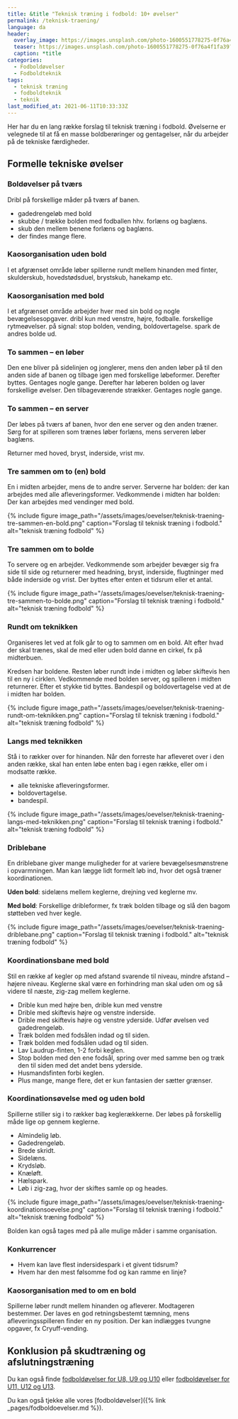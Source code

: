```yaml
---
title: &title "Teknisk træning i fodbold: 10+ øvelser"
permalink: /teknisk-traening/
language: da
header:
  overlay_image: https://images.unsplash.com/photo-1600551778275-0f76a4f1fa39?ixid=MnwxMjA3fDB8MHxwaG90by1wYWdlfHx8fGVufDB8fHx8&ixlib=rb-1.2.1&auto=format&fit=crop&h=600&w=1200&q=10
  teaser: https://images.unsplash.com/photo-1600551778275-0f76a4f1fa39?ixid=MnwxMjA3fDB8MHxwaG90by1wYWdlfHx8fGVufDB8fHx8&ixlib=rb-1.2.1&auto=format&fit=crop&h=300&w=400&q=10
  caption: *title
categories:
  - Fodboldøvelser
  - Fodboldteknik
tags:
  - teknisk træning
  - fodboldteknik
  - teknik
last_modified_at: 2021-06-11T10:33:33Z
---
```


Her har du en lang række forslag til teknisk træning i fodbold. Øvelserne er velegnede til at få en masse boldberøringer og gentagelser, når du arbejder på de tekniske færdigheder.

## Formelle tekniske øvelser

### Boldøvelser på tværs

Dribl på forskellige måder på tværs af banen.

- gadedrengeløb med bold
- skubbe / trække bolden med fodballen hhv. forlæns og baglæns.
- skub den mellem benene forlæns og baglæns.
- der findes mange flere.

### Kaosorganisation uden bold

I et afgrænset område løber spillerne rundt mellem hinanden med finter, skulderskub, hovedstødsduel, brystskub, hanekamp etc.

### Kaosorganisation med bold

I et afgrænset område arbejder hver med sin bold og nogle bevægelsesopgaver.
dribl kun med venstre, højre, fodballe.
forskellige rytmeøvelser.
på signal: stop bolden, vending, boldovertagelse.
spark de andres bolde ud.

### To sammen – en løber

Den ene bliver på sidelinjen og jonglerer, mens den anden løber på til den anden side af banen og tilbage igen med forskellige løbeformer. Derefter byttes. Gentages nogle gange.
Derefter har løberen bolden og laver forskellige øvelser. Den tilbageværende strækker. Gentages nogle gange.

### To sammen – en server

Der løbes på tværs af banen, hvor den ene server og den anden træner. Sørg for at spilleren som trænes løber forlæns, mens serveren løber baglæns.

Returner med hoved, bryst, inderside, vrist mv.

### Tre sammen om to (en) bold

En i midten arbejder, mens de to andre server.
Serverne har bolden: der kan arbejdes med alle afleveringsformer.
Vedkommende i midten har bolden: Der kan arbejdes med vendinger med bold.

{% include figure image_path="/assets/images/oevelser/teknisk-traening-tre-sammen-en-bold.png" caption="Forslag til teknisk træning i fodbold." alt="teknisk træning fodbold" %}

### Tre sammen om to bolde

To servere og en arbejder. Vedkommende som arbejder bevæger sig fra side til side og returnerer med headning, bryst, inderside, flugtninger med både inderside og vrist. Der byttes efter enten et tidsrum eller et antal.

{% include figure image_path="/assets/images/oevelser/teknisk-traening-tre-sammen-to-bolde.png" caption="Forslag til teknisk træning i fodbold." alt="teknisk træning fodbold" %}

### Rundt om teknikken

Organiseres let ved at folk går to og to sammen om en bold. Alt efter hvad der skal trænes, skal de med eller uden bold danne en cirkel, fx på midterbuen.

Kredsen har boldene. Resten løber rundt inde i midten og løber skiftevis hen til en ny i cirklen. Vedkommende med bolden server, og spilleren i midten returnerer. Efter et stykke tid byttes.
Bandespil og boldovertagelse ved at de i midten har bolden.

{% include figure image_path="/assets/images/oevelser/teknisk-traening-rundt-om-teknikken.png" caption="Forslag til teknisk træning i fodbold." alt="teknisk træning fodbold" %}

### Langs med teknikken

Stå i to rækker over for hinanden. Når den forreste har afleveret over i den anden række, skal han enten løbe enten bag i egen række, eller om i modsatte række.

- alle tekniske afleveringsformer.
- boldovertagelse.
- bandespil.

{% include figure image_path="/assets/images/oevelser/teknisk-traening-langs-med-teknikken.png" caption="Forslag til teknisk træning i fodbold." alt="teknisk træning fodbold" %}

### Driblebane

En driblebane giver mange muligheder for at variere bevægelsesmønstrene i opvarmningen. Man kan lægge lidt formelt løb ind, hvor det også træner koordinationen.

**Uden bold**: sidelæns mellem keglerne, drejning ved keglerne mv.

**Med bold**: Forskellige dribleformer, fx træk bolden tilbage og slå den bagom støtteben ved hver kegle.

{% include figure image_path="/assets/images/oevelser/teknisk-traening-driblebane.png" caption="Forslag til teknisk træning i fodbold." alt="teknisk træning fodbold" %}

### Koordinationsbane med bold

Stil en række af kegler op med afstand svarende til niveau, mindre afstand – højere niveau.
Keglerne skal være en forhindring man skal uden om og så videre til næste, zig-zag mellem keglerne.

- Drible kun med højre ben, drible kun med venstre
- Drible med skiftevis højre og venstre inderside.
- Drible med skiftevis højre og venstre yderside. Udfør øvelsen ved gadedrengeløb.
- Træk bolden med fodsålen indad og til siden.
- Træk bolden med fodsålen udad og til siden.
- Lav Laudrup-finten, 1-2 forbi keglen.
- Stop bolden med den ene fodsål, spring over med samme ben og træk den til siden med det andet bens yderside.
- Husmandsfinten forbi keglen.
- Plus mange, mange flere, det er kun fantasien der sætter grænser.

### Koordinationsøvelse med og uden bold

Spillerne stiller sig i to rækker bag keglerækkerne. Der løbes på forskellig måde lige op gennem keglerne.

- Almindelig løb.
- Gadedrengeløb.
- Brede skridt.
- Sidelæns.
- Krydsløb.
- Knæløft.
- Hælspark.
- Løb i zig-zag, hvor der skiftes samle op og heades.

{% include figure image_path="/assets/images/oevelser/teknisk-traening-koordinationsoevelse.png" caption="Forslag til teknisk træning i fodbold." alt="teknisk træning fodbold" %}

Bolden kan også tages med på alle mulige måder i samme organisation.

### Konkurrencer

- Hvem kan lave flest indersidespark i et givent tidsrum?
- Hvem har den mest følsomme fod og kan ramme en linje?

### Kaosorganisation med to om en bold

Spillerne løber rundt mellem hinanden og afleverer. Modtageren bestemmer. Der laves en god retningsbestemt tæmning, mens afleveringsspilleren finder en ny position. Der kan indlægges tvungne opgaver, fx Cryuff-vending.

## Konklusion på skudtræning og afslutningstræning

Du kan også finde [fodboldøvelser for U8, U9 og U10](/fodboldovelser-8-10-aar/) eller [fodboldøvelser for U11, U12 og U13](/fodboldovelser-10-12-aar/).

Du kan også tjekke alle vores [fodboldøvelser]({% link _pages/fodboldoevelser.md %}).
